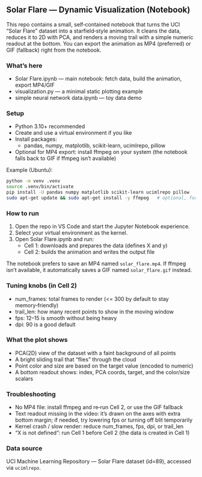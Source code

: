 ## Solar Flare — Dynamic Visualization (Notebook)

This repo contains a small, self‑contained notebook that turns the UCI “Solar Flare” dataset into a starfield‑style animation. It cleans the data, reduces it to 2D with PCA, and renders a moving trail with a simple numeric readout at the bottom. You can export the animation as MP4 (preferred) or GIF (fallback) right from the notebook.

### What’s here
- Solar Flare.ipynb — main notebook: fetch data, build the animation, export MP4/GIF
- visualization.py — a minimal static plotting example
- simple neural network data.ipynb — toy data demo

### Setup
- Python 3.10+ recommended
- Create and use a virtual environment if you like
- Install packages:
	- pandas, numpy, matplotlib, scikit-learn, ucimlrepo, pillow
- Optional for MP4 export: install ffmpeg on your system (the notebook falls back to GIF if ffmpeg isn’t available)

Example (Ubuntu):
```bash
python -m venv .venv
source .venv/bin/activate
pip install -U pandas numpy matplotlib scikit-learn ucimlrepo pillow
sudo apt-get update && sudo apt-get install -y ffmpeg   # optional, for MP4
```

### How to run
1) Open the repo in VS Code and start the Jupyter Notebook experience.
2) Select your virtual environment as the kernel.
3) Open Solar Flare.ipynb and run:
	 - Cell 1: downloads and prepares the data (defines X and y)
	 - Cell 2: builds the animation and writes the output file

The notebook prefers to save an MP4 named `solar_flare.mp4`. If ffmpeg isn’t available, it automatically saves a GIF named `solar_flare.gif` instead.

### Tuning knobs (in Cell 2)
- num_frames: total frames to render (<= 300 by default to stay memory‑friendly)
- trail_len: how many recent points to show in the moving window
- fps: 12–15 is smooth without being heavy
- dpi: 90 is a good default

### What the plot shows
- PCA(2D) view of the dataset with a faint background of all points
- A bright sliding trail that “flies” through the cloud
- Point color and size are based on the target value (encoded to numeric)
- A bottom readout shows: index, PCA coords, target, and the color/size scalars

### Troubleshooting
- No MP4 file: install ffmpeg and re‑run Cell 2, or use the GIF fallback
- Text readout missing in the video: it’s drawn on the axes with extra bottom margin; if needed, try lowering fps or turning off blit temporarily
- Kernel crash / slow render: reduce num_frames, fps, dpi, or trail_len
- “X is not defined”: run Cell 1 before Cell 2 (the data is created in Cell 1)

### Data source
UCI Machine Learning Repository — Solar Flare dataset (id=89), accessed via `ucimlrepo`.

